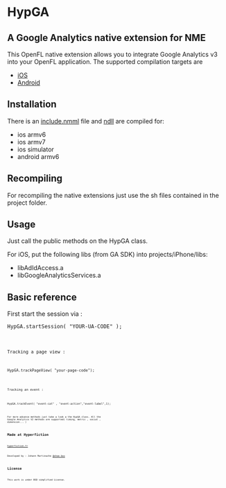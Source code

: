 HypGA
=============================
A Google Analytics native extension for NME
-----------------------------

This OpenFL native extension allows you to integrate Google Analytics v3  into your OpenFL application.
The supported compilation targets are 
* [iOS](https://developers.google.com/analytics/devguides/collection/ios/v3/) 
* [Android](https://developers.google.com/analytics/devguides/collection/android/v2/)

Installation
------------
There is an [include.nmml]() file and [ndll]() are compiled for:
* ios armv6
* ios armv7
* ios simulator
* android armv6

Recompiling
-----------
For recompiling the native extensions just use the sh files contained in the project folder.

Usage
-----
Just call the public methods on the HypGA class.

For iOS, put the following libs (from GA SDK) into projects/iPhone/libs:
* libAdIdAccess.a
* libGoogleAnalyticsServices.a

Basic reference
---------------

First start the session via :
<pre><code>HypGA.startSession( "YOUR-UA-CODE" );<code></pre>

Tracking a page view :
<pre><code>HypGA.trackPageView( "your-page-code");<code></pre>

Tracking an event :
<pre><code>HypGA.trackEvent( "event-cat" , "event-action","event-label",1);<code></pre>

For more advance methods just take a look a the HypGA class.
All the Google Analytics V2 methods are supported( timing, metric , social , dimension... )

Made at Hyperfiction
--------------------
[hyperfiction.fr](http://hyperfiction.fr)

Developed by : 
Johann Martinache 
[@shoe_box](https://twitter.com/shoe_box)

License
-------
This work is under BSD simplified License.
